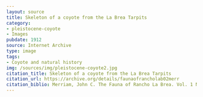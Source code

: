 ```yaml
---
layout: source
title: Skeleton of a coyote from the La Brea Tarpits
category: 
- pleistocene-coyote
- Images
pubdate: 1912
source: Internet Archive
type: image
tags:
- Coyote and natural history
img: /sources/img/pleistocene-coyote2.jpg
citation_title: Skeleton of a coyote from the La Brea Tarpits
citation_url: https://archive.org/details/faunaofrancholab02merr
citation_biblio: Merriam, John C. The Fauna of Rancho La Brea. Vol. 1 No. 2 Part 2 Canidae. Internet Archive. Berkeley, CA. U of California P. 1912. 
---
```

